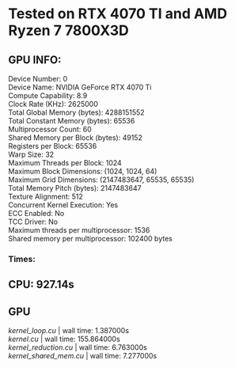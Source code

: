 # Tested on RTX 4070 TI and AMD Ryzen 7 7800X3D
## GPU INFO:  
Device Number: 0  
Device Name: NVIDIA GeForce RTX 4070 Ti  
Compute Capability: 8.9  
Clock Rate (KHz): 2625000  
Total Global Memory (bytes): 4288151552  
Total Constant Memory (bytes): 65536  
Multiprocessor Count: 60  
Shared Memory per Block (bytes): 49152  
Registers per Block: 65536  
Warp Size: 32  
Maximum Threads per Block: 1024  
Maximum Block Dimensions: (1024, 1024, 64)  
Maximum Grid Dimensions: (2147483647, 65535, 65535)  
Total Memory Pitch (bytes): 2147483647  
Texture Alignment: 512  
Concurrent Kernel Execution: Yes  
ECC Enabled: No  
TCC Driver: No  
Maximum threads per multiprocessor: 1536  
Shared memory per multiprocessor: 102400 bytes  
### Times:
**CPU**: 927.14s  
---
**GPU**  
---
*kernel_loop.cu* | wall time: 1.387000s  
*kernel.cu* | wall time: 155.864000s  
*kernel_reduction.cu* | wall time: 6.763000s  
*kernel_shared_mem.cu* | wall time: 7.277000s  
